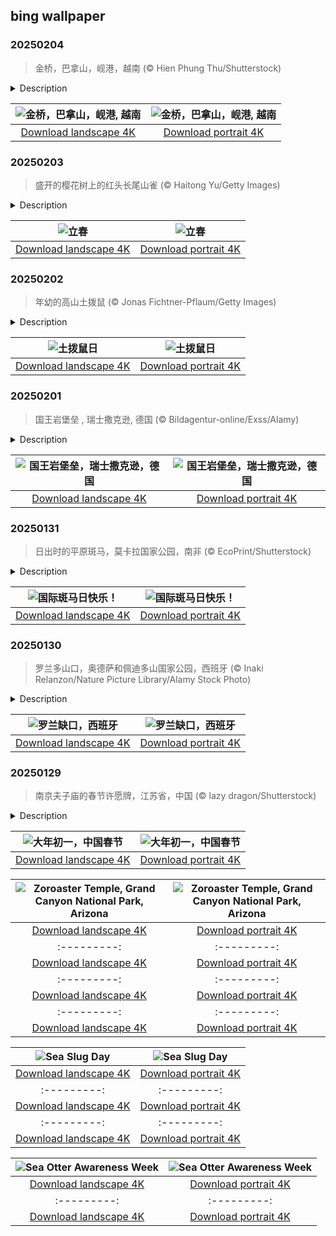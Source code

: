 ## bing wallpaper

### 20250204

> 金桥，巴拿山，岘港，越南 (© Hien Phung Thu/Shutterstock)

<details>
<summary>Description</summary>

> 两只巨大的石手托起一条闪闪发光的金色步道，仿佛是周围的群山将其献给天空。这就是金桥，位于越南中部岘港附近群山中的步行桥。自2018年开放以来，这座桥凭借独特设计和壮丽景观迅速成为全球瞩目的景点，吸引无数游客前来打卡。
> 
> 不同于传统桥梁，金桥并未横跨河流或湖泊，而是绵延490英尺，跨越郁郁葱葱的山林，连接天泰花园内的马赛站与波尔多站两座缆车站。桥梁由钢筋混凝土建造，桥身由钢丝网和玻璃纤维制成的巨手支撑，展现出现代工艺与永恒力量交融的视觉奇观。金桥悬于海拔约3200英尺的高空，为游客提供俯瞰越南葱郁乡村的壮丽全景。作为越南创意与自然美景的象征，金桥邀请游客前来体验一场与众不同的漫步之旅。
> 
> 

</details>

| ![金桥，巴拿山，岘港, 越南](https://cn.bing.com/th?id=OHR.GoldenBridge_ZH-CN2910740727_UHD.jpg&pid=hp&w=400&h=224&rs=1&c=4) | ![金桥，巴拿山，岘港, 越南](https://cn.bing.com/th?id=OHR.GoldenBridge_ZH-CN2910740727_1080x1920.jpg&pid=hp&w=155&h=315&rs=1&c=4) |
|:---------:|:---------:|
| [Download landscape 4K](https://cn.bing.com/th?id=OHR.GoldenBridge_ZH-CN2910740727_UHD.jpg) | [Download portrait 4K](https://cn.bing.com/th?id=OHR.GoldenBridge_ZH-CN2910740727_1080x1920.jpg) |

### 20250203

> 盛开的樱花树上的红头长尾山雀 (© Haitong Yu/Getty Images)

<details>
<summary>Description</summary>

> 立春到啦，新的四季轮回已经开启。虽然我们已经开始步入了春天，但中国幅员辽阔，南北跨度大，很多地区都是只是刚刚进入春天的前奏阶段。
> 
> 今年的立春正值春节假期中， 看着图中这两只樱花树上的可爱的红头长尾山雀，颇有一番春日里喜上枝头的意境。让我们一起期待吧，期待温暖的春天快快到来，期待新的一年花开富贵，事事如意！
> 
> 

</details>

| ![立春](https://cn.bing.com/th?id=OHR.BeginningofSpring25Y_ZH-CN7356156800_UHD.jpg&pid=hp&w=400&h=224&rs=1&c=4) | ![立春](https://cn.bing.com/th?id=OHR.BeginningofSpring25Y_ZH-CN7356156800_1080x1920.jpg&pid=hp&w=155&h=315&rs=1&c=4) |
|:---------:|:---------:|
| [Download landscape 4K](https://cn.bing.com/th?id=OHR.BeginningofSpring25Y_ZH-CN7356156800_UHD.jpg) | [Download portrait 4K](https://cn.bing.com/th?id=OHR.BeginningofSpring25Y_ZH-CN7356156800_1080x1920.jpg) |

### 20250202

> 年幼的高山土拨鼠 (© Jonas Fichtner-Pflaum/Getty Images)

<details>
<summary>Description</summary>

> 又迎来了土拨鼠日。今天，美国和加拿大的人们依赖著名土拨鼠潘克苏托尼·菲尔预测冬季是否会持续。菲尔是世界上最著名的土拨鼠。传说2月2日它若从洞穴中出来看到影子，就会返回洞中继续冬眠，意味着冬天将持续六周；若看不到影子，则预示春天将提前到来。德国移民将这一习俗带到美国。1887年，宾夕法尼亚州潘克苏托尼首次举办土拨鼠日庆祝活动。历史上，欧洲人将这一天视为春天的开始。德国人最初通过观察獾和其他小动物的行为，判断农事重要的季节变化迹象。18至19世纪移居宾夕法尼亚的德国人，选择当地土拨鼠担任“天气预报员”的角色。
> 
> 今日图片中的阿尔卑斯旱獭是土拨鼠的近亲，它们都属于旱獭属动物。旱獭是松鼠科体型最大的成员，而阿尔卑斯旱獭主要分布在中欧和南欧的山区。与之类似，北美的土拨鼠是聪明的低地啮齿动物，能形成复杂的社会网络，但作为“天气预报员”表现却差强人意。
> 
> 

</details>

| ![土拨鼠日](https://cn.bing.com/th?id=OHR.AustriaMarmot_ZH-CN2303743586_UHD.jpg&pid=hp&w=400&h=224&rs=1&c=4) | ![土拨鼠日](https://cn.bing.com/th?id=OHR.AustriaMarmot_ZH-CN2303743586_1080x1920.jpg&pid=hp&w=155&h=315&rs=1&c=4) |
|:---------:|:---------:|
| [Download landscape 4K](https://cn.bing.com/th?id=OHR.AustriaMarmot_ZH-CN2303743586_UHD.jpg) | [Download portrait 4K](https://cn.bing.com/th?id=OHR.AustriaMarmot_ZH-CN2303743586_1080x1920.jpg) |

### 20250201

> 国王岩堡垒 , 瑞士撒克逊, 德国 (© Bildagentur-online/Exss/Alamy)

<details>
<summary>Description</summary>

> 作为欧洲最壮观的山地要塞之一，它耸立于易北砂岩山脉之巅。历史记录显示，1233年波希米亚国王温塞斯拉斯一世的文件首次提及这座堡垒，当时称其为施泰因的总督堡，推测即为国王岩堡垒。当时，这片区域属于波希米亚王国。16世纪，这座城堡经过大规模扩建，逐步发展为萨克森州立要塞。1566年至1569年，堡内建造了一口深达152.5米的井，这也是德国最深的历史古井之一，标志着要塞发展的重要里程碑。此外，首位国家囚犯马丁·米鲁斯博士的囚禁，揭开了堡垒作为监狱的历史篇章。
> 
> 德累斯顿五月起义期间，国王岩堡垒再次成为萨克森王室的避难所。起义被镇压后，革命者被囚禁于要塞的国家监狱。一战和二战期间，这里曾被用作大型战俘营。1955年后，要塞被用作青少年犯罪改造中心，随后开放为博物馆，吸引无数游客参观。冬季，国王岩堡垒化身童话般的冰雪仙境，冰霜将古老城墙装点得晶莹剔透，宛如艺术品。这座自然与人文交融的瑰宝，曾启发德国画家卡斯帕·大卫·弗里德里希创作名画《雾海上的旅人》。
> 
> 

</details>

| ![国王岩堡垒，瑞士撒克逊，德国](https://cn.bing.com/th?id=OHR.FestungKonigsteinElbsandsteingebirge_ZH-CN2192655745_UHD.jpg&pid=hp&w=400&h=224&rs=1&c=4) | ![国王岩堡垒，瑞士撒克逊，德国](https://cn.bing.com/th?id=OHR.FestungKonigsteinElbsandsteingebirge_ZH-CN2192655745_1080x1920.jpg&pid=hp&w=155&h=315&rs=1&c=4) |
|:---------:|:---------:|
| [Download landscape 4K](https://cn.bing.com/th?id=OHR.FestungKonigsteinElbsandsteingebirge_ZH-CN2192655745_UHD.jpg) | [Download portrait 4K](https://cn.bing.com/th?id=OHR.FestungKonigsteinElbsandsteingebirge_ZH-CN2192655745_1080x1920.jpg) |

### 20250131

> 日出时的平原斑马，莫卡拉国家公园，南非 (© EcoPrint/Shutterstock)

<details>
<summary>Description</summary>

> 在国际斑马日，让我们一起庆祝斑马的独特之美！这些黑白条纹的动物主要生活在非洲草原上，从肯尼亚延伸至南非。斑马分为细纹斑马、平原斑马和山斑马三种，其中细纹斑马最为濒危，其数量在三十年内减少了一半以上。尽管平原斑马种群繁盛，山斑马仍面临偷猎和栖息地侵占等威胁。斑马在生态系统中发挥着重要作用，它们与狮子和鬣狗等捕食者共存，并影响草原生态的平衡。
> 
> 今日图片展示了两只平原斑马在南非莫卡拉国家公园的日出中优雅地站立。国际斑马日旨在提升人们对斑马生存挑战的关注，并鼓励采取保护措施以保障其存续。无论是学习了解斑马的相关知识，还是支持野生动物保护项目，我们每个人都能为保护这些迷人的动物贡献力量。
> 
> 

</details>

| ![国际斑马日快乐！](https://cn.bing.com/th?id=OHR.PlainsZebra_ZH-CN1989542307_UHD.jpg&pid=hp&w=400&h=224&rs=1&c=4) | ![国际斑马日快乐！](https://cn.bing.com/th?id=OHR.PlainsZebra_ZH-CN1989542307_1080x1920.jpg&pid=hp&w=155&h=315&rs=1&c=4) |
|:---------:|:---------:|
| [Download landscape 4K](https://cn.bing.com/th?id=OHR.PlainsZebra_ZH-CN1989542307_UHD.jpg) | [Download portrait 4K](https://cn.bing.com/th?id=OHR.PlainsZebra_ZH-CN1989542307_1080x1920.jpg) |

### 20250130

> 罗兰多山口，奥德萨和佩迪多山国家公园，西班牙 (© Inaki Relanzon/Nature Picture Library/Alamy Stock Photo)

<details>
<summary>Description</summary>

> 在比利牛斯山脉高处，有一个山间缺口，罗兰缺口。这道缺口高约300 多英尺，宽 131 英尺，是令人惊叹的自然奇观。那么罗兰是谁？他是公元八世纪查理曼大帝统治时期的法兰克军事领袖。传说他在战败后用剑在山脉砍出一个缺口，有人说是为了毁掉自己的宝剑，也有人说是为了最后再看一眼祖国法兰西。
> 
> 罗兰缺口位于西班牙的奥德萨和佩迪杜山国家公园，紧邻法国边界。公园面积超过38,000英亩，以壮观的石灰岩地貌闻名。公园包括四个各具特色的山谷和一座海拔超过11,000英尺的蒙特佩尔杜山峰。这座山峰还拥有自己的冰川蒙特佩尔杜冰川，为比利牛斯山脉第四大冰川。这片崎岖的山区栖息着丰富的野生动物，包括野猪、比利牛斯羚羊和棕熊。这里既是地质奇观，也是一片野生动植物的天堂。
> 
> 

</details>

| ![罗兰缺口，西班牙](https://cn.bing.com/th?id=OHR.OrdesaSpain_ZH-CN1445868068_UHD.jpg&pid=hp&w=400&h=224&rs=1&c=4) | ![罗兰缺口，西班牙](https://cn.bing.com/th?id=OHR.OrdesaSpain_ZH-CN1445868068_1080x1920.jpg&pid=hp&w=155&h=315&rs=1&c=4) |
|:---------:|:---------:|
| [Download landscape 4K](https://cn.bing.com/th?id=OHR.OrdesaSpain_ZH-CN1445868068_UHD.jpg) | [Download portrait 4K](https://cn.bing.com/th?id=OHR.OrdesaSpain_ZH-CN1445868068_1080x1920.jpg) |

### 20250129

> 南京夫子庙的春节许愿牌，江苏省，中国 (© lazy dragon/Shutterstock)

<details>
<summary>Description</summary>

> 春节，是中国民间最隆重也最富有特色的传统节日之一。春节期间的民俗众多，活动内容也是丰富多彩，且具有重要的历史、艺术和文化价值。其中逛庙会、赏灯会，更是春节最具特色的民俗活动之一。
> 
> 今天的照片是南京夫子庙的一块红色木匾，上面写着“福”字。南京夫子庙是中国四大文庙之一，是中国最大的传统古集市之一，也是中国著名的对外开放的国家5A级旅游景区和国际旅游度假区。每年春节至元宵节期间，人们不仅到夫子庙祈福，还会来这里赏灯、看画舫。
> 
> 南京夫子庙灯会又称“金陵灯会”，是南京地区流行的一种独特的民间文化活动，早在南朝时期就有，其盛况为全国之最。如今这里也是民间重要的文化活动场所，长期以来，这里已经成为秦淮文化的重要组成部分。春节期间，如果想感受秦淮地区的文化，一定要来这里。

</details>

| ![大年初一，中国春节](https://cn.bing.com/th?id=OHR.SpringFestival25Y_ZH-CN6133182159_UHD.jpg&pid=hp&w=400&h=224&rs=1&c=4) | ![大年初一，中国春节](https://cn.bing.com/th?id=OHR.SpringFestival25Y_ZH-CN6133182159_1080x1920.jpg&pid=hp&w=155&h=315&rs=1&c=4) |
|:---------:|:---------:|
| [Download landscape 4K](https://cn.bing.com/th?id=OHR.SpringFestival25Y_ZH-CN6133182159_UHD.jpg) | [Download portrait 4K](https://cn.bing.com/th?id=OHR.SpringFestival25Y_ZH-CN6133182159_1080x1920.jpg) |ning geographic features, like Zoroaster Temple, featured in today's image. This towering 7,123-foot summit is in Coconino County, Arizona. The peak was named after the ancient Iranian prophet Zoroaster by George Wharton James, an American photographer and journalist, and Clarence Dutton, an American geologist. Rick Tidrick and Dave Ganci made the first summit ascent of Zoroaster Temple in September 1958. This triumph marked the Grand Canyon's first technical climb, turning it into a hotspot and igniting a wave of summit-chasing climbers.
> 
> 

</details>

| ![Zoroaster Temple, Grand Canyon National Park, Arizona](https://cn.bing.com/th?id=OHR.CanyonSnow_EN-US8514636141_UHD.jpg&pid=hp&w=400&h=224&rs=1&c=4) | ![Zoroaster Temple, Grand Canyon National Park, Arizona](https://cn.bing.com/th?id=OHR.CanyonSnow_EN-US8514636141_1080x1920.jpg&pid=hp&w=155&h=315&rs=1&c=4) |
|:---------:|:---------:|
| [Download landscape 4K](https://cn.bing.com/th?id=OHR.CanyonSnow_EN-US8514636141_UHD.jpg) | [Download portrait 4K](https://cn.bing.com/th?id=OHR.CanyonSnow_EN-US8514636141_1080x1920.jpg) |UHD.jpg) | [Download portrait 4K](https://cn.bing.com/th?id=OHR.NeptunesGrotto_EN-US1020342235_1080x1920.jpg) |[Anniversary of the British Museum](https://cn.bing.com/th?id=OHR.MuseumCourt_EN-US0003531841_1080x1920.jpg&pid=hp&w=155&h=315&rs=1&c=4) |
|:---------:|:---------:|
| [Download landscape 4K](https://cn.bing.com/th?id=OHR.MuseumCourt_EN-US0003531841_UHD.jpg) | [Download portrait 4K](https://cn.bing.com/th?id=OHR.MuseumCourt_EN-US0003531841_1080x1920.jpg) |ortrait 4K](https://cn.bing.com/th?id=OHR.CadizSpain_EN-US9699586606_1080x1920.jpg) |) |
|:---------:|:---------:|
| [Download landscape 4K](https://cn.bing.com/th?id=OHR.CoastalWales_EN-US9903529231_UHD.jpg) | [Download portrait 4K](https://cn.bing.com/th?id=OHR.CoastalWales_EN-US9903529231_1080x1920.jpg) |ng.com/th?id=OHR.MeknesMorocco_EN-US6991915839_UHD.jpg) | [Download portrait 4K](https://cn.bing.com/th?id=OHR.MeknesMorocco_EN-US6991915839_1080x1920.jpg) |e 4K](https://cn.bing.com/th?id=OHR.CoralTurtle_EN-US6100263163_UHD.jpg) | [Download portrait 4K](https://cn.bing.com/th?id=OHR.CoralTurtle_EN-US6100263163_1080x1920.jpg) |as_EN-US6430903741_UHD.jpg) | [Download portrait 4K](https://cn.bing.com/th?id=OHR.Calacas_EN-US6430903741_1080x1920.jpg) |.com/th?id=OHR.SealRiver_EN-US6267835630_1080x1920.jpg&pid=hp&w=155&h=315&rs=1&c=4) |
|:---------:|:---------:|
| [Download landscape 4K](https://cn.bing.com/th?id=OHR.SealRiver_EN-US6267835630_UHD.jpg) | [Download portrait 4K](https://cn.bing.com/th?id=OHR.SealRiver_EN-US6267835630_1080x1920.jpg) |e a more fitting name. Someone call Terry.
> 
> 

</details>

| ![Sea Slug Day](https://cn.bing.com/th?id=OHR.SeaAngel_EN-US5531672696_UHD.jpg&pid=hp&w=400&h=224&rs=1&c=4) | ![Sea Slug Day](https://cn.bing.com/th?id=OHR.SeaAngel_EN-US5531672696_1080x1920.jpg&pid=hp&w=155&h=315&rs=1&c=4) |
|:---------:|:---------:|
| [Download landscape 4K](https://cn.bing.com/th?id=OHR.SeaAngel_EN-US5531672696_UHD.jpg) | [Download portrait 4K](https://cn.bing.com/th?id=OHR.SeaAngel_EN-US5531672696_1080x1920.jpg) |OHR.DarkSkyAcadia_EN-US6966527964_1080x1920.jpg) |.bing.com/th?id=OHR.GoldenJellyfish_EN-US6743816471_1080x1920.jpg&pid=hp&w=155&h=315&rs=1&c=4) |
|:---------:|:---------:|
| [Download landscape 4K](https://cn.bing.com/th?id=OHR.GoldenJellyfish_EN-US6743816471_UHD.jpg) | [Download portrait 4K](https://cn.bing.com/th?id=OHR.GoldenJellyfish_EN-US6743816471_1080x1920.jpg) |ng.com/th?id=OHR.LastDollarRoad_EN-US7923638318_UHD.jpg&pid=hp&w=400&h=224&rs=1&c=4) | ![First day of autumn](https://cn.bing.com/th?id=OHR.LastDollarRoad_EN-US7923638318_1080x1920.jpg&pid=hp&w=155&h=315&rs=1&c=4) |
|:---------:|:---------:|
| [Download landscape 4K](https://cn.bing.com/th?id=OHR.LastDollarRoad_EN-US7923638318_UHD.jpg) | [Download portrait 4K](https://cn.bing.com/th?id=OHR.LastDollarRoad_EN-US7923638318_1080x1920.jpg) |ppers who hunted otters to near extinction before they were protected by law. Although sea otter populations have rebounded, they are still considered endangered. Otters live along the Pacific Coast of North America, from California up to Alaska. Although they can walk on land, they almost never find the need or desire to, even when it's nap time. When they're ready for a snooze, they'll raft up, wrap themselves in a strand of kelp to keep them from drifting away, and recline on the world's biggest waterbed.

</details>

| ![Sea Otter Awareness Week](https://cn.bing.com/th?id=OHR.SitkaOtters_EN-US7714053956_UHD.jpg&pid=hp&w=400&h=224&rs=1&c=4) | ![Sea Otter Awareness Week](https://cn.bing.com/th?id=OHR.SitkaOtters_EN-US7714053956_1080x1920.jpg&pid=hp&w=155&h=315&rs=1&c=4) |
|:---------:|:---------:|
| [Download landscape 4K](https://cn.bing.com/th?id=OHR.SitkaOtters_EN-US7714053956_UHD.jpg) | [Download portrait 4K](https://cn.bing.com/th?id=OHR.SitkaOtters_EN-US7714053956_1080x1920.jpg) |oo_EN-US7569665443_UHD.jpg&pid=hp&w=400&h=224&rs=1&c=4) | ![World Bamboo Day](https://cn.bing.com/th?id=OHR.ArashiyamaBamboo_EN-US7569665443_1080x1920.jpg&pid=hp&w=155&h=315&rs=1&c=4) |
|:---------:|:---------:|
| [Download landscape 4K](https://cn.bing.com/th?id=OHR.ArashiyamaBamboo_EN-US7569665443_UHD.jpg) | [Download portrait 4K](https://cn.bing.com/th?id=OHR.ArashiyamaBamboo_EN-US7569665443_1080x1920.jpg) |